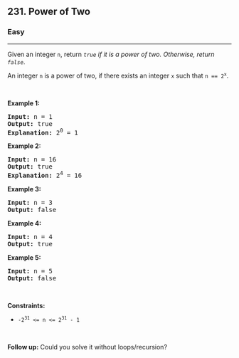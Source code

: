 <h2>231. Power of Two</h2><h3>Easy</h3><hr><div style="user-select: auto;"><p style="user-select: auto;">Given an integer <code style="user-select: auto;">n</code>, return <em style="user-select: auto;"><code style="user-select: auto;">true</code> if it is a power of two. Otherwise, return <code style="user-select: auto;">false</code></em>.</p>

<p style="user-select: auto;">An integer <code style="user-select: auto;">n</code> is a power of two, if there exists an integer <code style="user-select: auto;">x</code> such that <code style="user-select: auto;">n == 2<sup style="user-select: auto;">x</sup></code>.</p>

<p style="user-select: auto;">&nbsp;</p>
<p style="user-select: auto;"><strong style="user-select: auto;">Example 1:</strong></p>

<pre style="user-select: auto;"><strong style="user-select: auto;">Input:</strong> n = 1
<strong style="user-select: auto;">Output:</strong> true
<strong style="user-select: auto;">Explanation: </strong>2<sup style="user-select: auto;">0</sup> = 1
</pre>

<p style="user-select: auto;"><strong style="user-select: auto;">Example 2:</strong></p>

<pre style="user-select: auto;"><strong style="user-select: auto;">Input:</strong> n = 16
<strong style="user-select: auto;">Output:</strong> true
<strong style="user-select: auto;">Explanation: </strong>2<sup style="user-select: auto;">4</sup> = 16
</pre>

<p style="user-select: auto;"><strong style="user-select: auto;">Example 3:</strong></p>

<pre style="user-select: auto;"><strong style="user-select: auto;">Input:</strong> n = 3
<strong style="user-select: auto;">Output:</strong> false
</pre>

<p style="user-select: auto;"><strong style="user-select: auto;">Example 4:</strong></p>

<pre style="user-select: auto;"><strong style="user-select: auto;">Input:</strong> n = 4
<strong style="user-select: auto;">Output:</strong> true
</pre>

<p style="user-select: auto;"><strong style="user-select: auto;">Example 5:</strong></p>

<pre style="user-select: auto;"><strong style="user-select: auto;">Input:</strong> n = 5
<strong style="user-select: auto;">Output:</strong> false
</pre>

<p style="user-select: auto;">&nbsp;</p>
<p style="user-select: auto;"><strong style="user-select: auto;">Constraints:</strong></p>

<ul style="user-select: auto;">
	<li style="user-select: auto;"><code style="user-select: auto;">-2<sup style="user-select: auto;">31</sup> &lt;= n &lt;= 2<sup style="user-select: auto;">31</sup> - 1</code></li>
</ul>

<p style="user-select: auto;">&nbsp;</p>
<strong style="user-select: auto;">Follow up:</strong> Could you solve it without loops/recursion?</div>